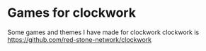 # Games for clockwork
Some games and themes I have made for clockwork 
clockwork is https://github.com/red-stone-network/clockwork 
